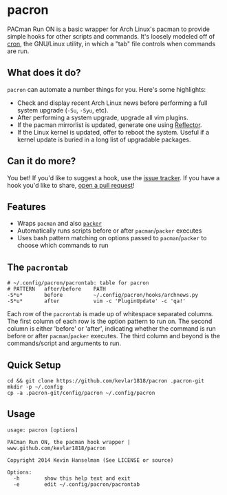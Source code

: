 # pacron

PACman Run ON is a basic wrapper for Arch Linux's pacman to provide simple hooks for other scripts and commands. It's loosely modeled off of [cron](http://linux.die.net/man/5/crontab), the GNU/Linux utility, in which a "tab" file controls when commands are run.

## What does it do?
`pacron` can automate a number things for you. Here's some highlights:
- Check and display recent Arch Linux news before performing a full system upgrade (`-Su`, `-Syu`, etc).
- After performing a system upgrade, upgrade all vim plugins.
- If the pacman mirrorlist is updated, generate one using [Reflector](https://wiki.archlinux.org/index.php/Reflector).
- If the Linux kernel is updated, offer to reboot the system. Useful if a kernel update is buried in a long list of upgradable packages.

## Can it do more?
You bet! If you'd like to suggest a hook, use the [issue tracker](https://github.com/kevlar1818/pacron/issues). If you have a hook you'd like to share, [open a pull request](https://github.com/kevlar1818/pacron/pulls)!

## Features
* Wraps `pacman` and also [`packer`](https://github.com/keenerd/packer/wiki)
* Automatically runs scripts before or after `pacman`/`packer` executes
* Uses bash pattern matching on options passed to `pacman`/`packer` to choose which commands to run

## The `pacrontab`
```
# ~/.config/pacron/pacrontab: table for pacron
# PATTERN   after/before    PATH
-S*u*       before          ~/.config/pacron/hooks/archnews.py
-S*u*       after           vim -c 'PluginUpdate' -c 'qa!'
```
Each row of the `pacrontab` is made up of whitespace separated columns. The first column of each row is the option pattern to run on. The second column is either 'before' or 'after', indicating whether the command is run before or after `pacman`/`packer` executes. The third column and beyond is the commands/script and arguments to run.

## Quick Setup
```
cd && git clone https://github.com/kevlar1818/pacron .pacron-git
mkdir -p ~/.config
cp -a .pacron-git/config/pacron ~/.config/pacron
```

## Usage
```
usage: pacron [options]

PACman Run ON, the pacman hook wrapper | www.github.com/kevlar1818/pacron

Copyright 2014 Kevin Hanselman (See LICENSE or source)

Options:
  -h		show this help text and exit
  -e		edit ~/.config/pacron/pacrontab
```
